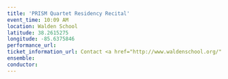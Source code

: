 ```yaml
---
title: 'PRISM Quartet Residency Recital'
event_time: 10:09 AM
location: Walden School
latitude: 38.2615275
longitude: -85.6375846
performance_url: 
ticket_information_url: Contact <a href="http://www.waldenschool.org/" title="www.waldenschool.org">www.waldenschool.org</a> for more information.
ensemble: 
conductor: 
---
```

